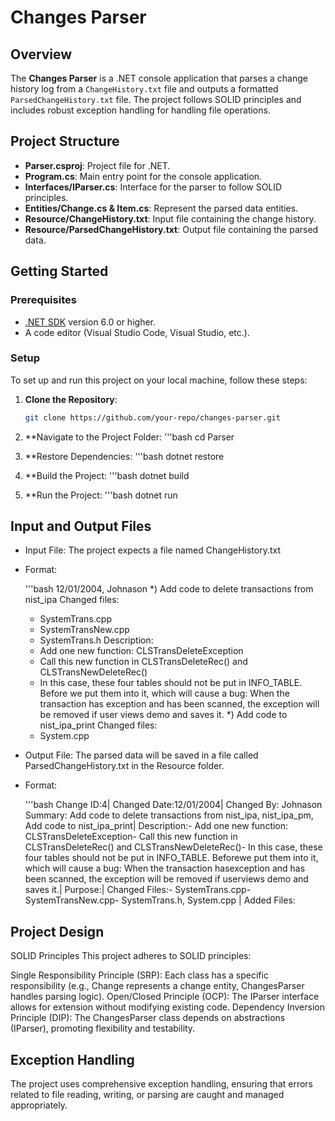 ﻿# Changes Parser

## Overview
The **Changes Parser** is a .NET console application that parses a change history log from a `ChangeHistory.txt` file and outputs a formatted `ParsedChangeHistory.txt` file. The project follows SOLID principles and includes robust exception handling for handling file operations.

## Project Structure


- **Parser.csproj**: Project file for .NET.
- **Program.cs**: Main entry point for the console application.
- **Interfaces/IParser.cs**: Interface for the parser to follow SOLID principles.
- **Entities/Change.cs & Item.cs**: Represent the parsed data entities.
- **Resource/ChangeHistory.txt**: Input file containing the change history.
- **Resource/ParsedChangeHistory.txt**: Output file containing the parsed data.

## Getting Started

### Prerequisites
- [.NET SDK](https://dotnet.microsoft.com/download) version 6.0 or higher.
- A code editor (Visual Studio Code, Visual Studio, etc.).

### Setup
To set up and run this project on your local machine, follow these steps:

1. **Clone the Repository**:
   ```bash
   git clone https://github.com/your-repo/changes-parser.git

2. **Navigate to the Project Folder:
    '''bash
    cd Parser

3. **Restore Dependencies:
    '''bash
    dotnet restore

4. **Build the Project:
    '''bash
    dotnet build

5. **Run the Project:
    '''bash
    dotnet run


## Input and Output Files
* Input File: The project expects a file named ChangeHistory.txt
* Format:

    '''bash
    12/01/2004, Johnason
    *) Add code to delete transactions from nist_ipa
    Changed files:
    - SystemTrans.cpp
    - SystemTransNew.cpp
    - SystemTrans.h
    Description:
    - Add one new function: CLSTransDeleteException
    - Call this new function in CLSTransDeleteRec() and CLSTransNewDeleteRec()
    - In this case, these four tables should not be put in INFO_TABLE. Before
    we put them into it, which will cause a bug: When the transaction has
    exception and has been scanned, the exception will be removed if user
    views demo and saves it.
    *) Add code to nist_ipa_print
    Changed files:
    - System.cpp  

* Output File: The parsed data will be saved in a file called ParsedChangeHistory.txt in the Resource folder.
* Format:

    '''bash
    Change ID:4|
    Changed Date:12/01/2004|
    Changed By: Johnason
    Summary: Add code to delete transactions from nist_ipa, nist_ipa_pm, Add code to nist_ipa_print|
    Description:- Add one new function: CLSTransDeleteException- Call this new function in CLSTransDeleteRec() and CLSTransNewDeleteRec()- In this case, these four tables should not be put in INFO_TABLE. Beforewe put them into it, which will cause a bug: When the transaction hasexception and has been scanned, the exception will be removed if userviews demo and saves it.|
    Purpose:|
    Changed Files:- SystemTrans.cpp- SystemTransNew.cpp- SystemTrans.h, System.cpp |
    Added Files:

## Project Design
SOLID Principles
This project adheres to SOLID principles:

Single Responsibility Principle (SRP): Each class has a specific responsibility (e.g., Change represents a change entity, ChangesParser handles parsing logic).
Open/Closed Principle (OCP): The IParser interface allows for extension without modifying existing code.
Dependency Inversion Principle (DIP): The ChangesParser class depends on abstractions (IParser), promoting flexibility and testability.

## Exception Handling
The project uses comprehensive exception handling, ensuring that errors related to file reading, writing, or parsing are caught and managed appropriately.